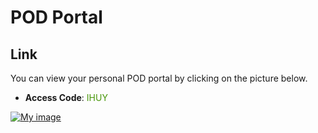 # POD Portal

## Link
You can view your personal POD portal by clicking on the picture below.

- **Access Code**: <span style='color:#479608'>IHUY</span>

<a href="https://portal.ace.aviatrixlab.com/ " target="_blank">

![My image](images/pod.png)

</a>